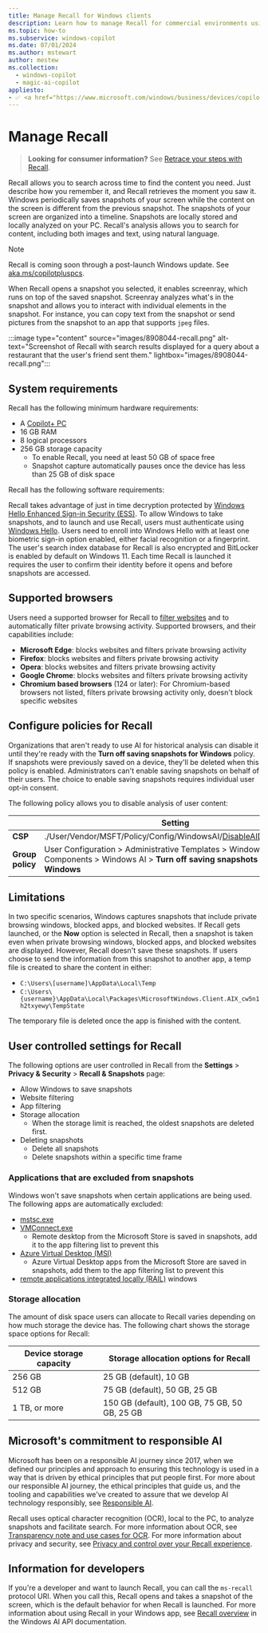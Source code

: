 ```yaml
---
title: Manage Recall for Windows clients
description: Learn how to manage Recall for commercial environments using MDM and group policy. Learn about Recall features.
ms.topic: how-to
ms.subservice: windows-copilot
ms.date: 07/01/2024
ms.author: mstewart
author: mestew
ms.collection:
  - windows-copilot
  - magic-ai-copilot
appliesto:
- ✅ <a href="https://www.microsoft.com/windows/business/devices/copilot-plus-pcs#copilot-plus-pcs" target="_blank">Copilot+ PCs</a>
---
```



# Manage Recall
<!--8908044-->
>**Looking for consumer information?** See [Retrace your steps with Recall](https://support.microsoft.com/windows/retrace-your-steps-with-recall-aa03f8a0-a78b-4b3e-b0a1-2eb8ac48701c).

Recall allows you to search across time to find the content you need. Just describe how you remember it, and Recall retrieves the moment you saw it. Windows periodically saves snapshots of your screen while the content on the screen is different from the previous snapshot. The snapshots of your screen are organized into a timeline. Snapshots are locally stored and locally analyzed on your PC. Recall's analysis allows you to search for content, including both images and text, using natural language.

> [!NOTE]
> Recall is coming soon through a post-launch Windows update. See [aka.ms/copilotpluspcs](https://aka.ms/copilotpluspcs). 

When Recall opens a snapshot you selected, it enables screenray, which runs on top of the saved snapshot. Screenray analyzes what's in the snapshot and allows you to interact with individual elements in the snapshot. For instance, you can copy text from the snapshot or send pictures from the snapshot to an app that supports `jpeg` files.

:::image type="content" source="images/8908044-recall.png" alt-text="Screenshot of Recall with search results displayed for a query about a restaurant that the user's friend sent them." lightbox="images/8908044-recall.png":::

## System requirements

Recall has the following minimum hardware requirements:

- A [Copilot+ PC](https://www.microsoft.com/windows/business/devices/copilot-plus-pcs#copilot-plus-pcs)
- 16 GB RAM
- 8 logical processors
- 256 GB storage capacity
  - To enable Recall, you need at least 50 GB of space free
  - Snapshot capture automatically pauses once the device has less than 25 GB of disk space

Recall has the following software requirements:

Recall takes advantage of just in time decryption protected by [Windows Hello Enhanced Sign-in Security (ESS)](/windows-hardware/design/device-experiences/windows-hello-enhanced-sign-in-security). To allow Windows to take snapshots, and to launch and use Recall, users must authenticate using [Windows Hello](/windows/security/identity-protection/hello-for-business/). Users need to enroll into Windows Hello with at least one biometric sign-in option enabled, either facial recognition or a fingerprint. The user's search index database for Recall is also encrypted and BitLocker is enabled by default on Windows 11. Each time Recall is launched it requires the user to confirm their identity before it opens and before snapshots are accessed. 

## Supported browsers

Users need a supported browser for Recall to [filter websites](#user-controlled-settings-for-recall) and to automatically filter private browsing activity. Supported browsers, and their capabilities include:

- **Microsoft Edge**: blocks websites and filters private browsing activity
- **Firefox**: blocks websites and filters private browsing activity
- **Opera**: blocks websites and filters private browsing activity
- **Google Chrome**: blocks websites and filters private browsing activity
- **Chromium based browsers** (124 or later): For Chromium-based browsers not listed, filters private browsing activity only, doesn't block specific websites


## Configure policies for Recall

Organizations that aren't ready to use AI for historical analysis can disable it until they're ready with the **Turn off saving snapshots for Windows** policy. If snapshots were previously saved on a device, they'll be deleted when this policy is enabled. Administrators can't enable saving snapshots on behalf of their users. The choice to enable saving snapshots requires individual user opt-in consent.

The following policy allows you to disable analysis of user content:

| &nbsp; | Setting  |
|---|---|
| **CSP** | ./User/Vendor/MSFT/Policy/Config/WindowsAI/[DisableAIDataAnalysis](mdm/policy-csp-windowsai.md#disableaidataanalysis) |
| **Group policy** | User Configuration > Administrative Templates > Windows Components > Windows AI > **Turn off saving snapshots for Windows** |

## Limitations

In two specific scenarios, Windows captures snapshots that include private browsing windows, blocked apps, and blocked websites. If Recall gets launched, or the **Now** option is selected in Recall, then a snapshot is taken even when private browsing windows, blocked apps, and blocked websites are displayed. However, Recall doesn't save these snapshots. If users choose to send the information from this snapshot to another app, a temp file is created to share the content in either: 
- `C:\Users\[username]\AppData\Local\Temp` 
- `C:\Users\{username}\AppData\Local\Packages\MicrosoftWindows.Client.AIX_cw5n1h2txyewy\TempState`

The temporary file is deleted once the app is finished with the content.

## User controlled settings for Recall

The following options are user controlled in Recall from the **Settings** > **Privacy & Security** > **Recall & Snapshots** page:

- Allow Windows to save snapshots
- Website filtering
- App filtering
- Storage allocation
    - When the storage limit is reached, the oldest snapshots are deleted first.
- Deleting snapshots
    - Delete all snapshots
    - Delete snapshots within a specific time frame

### Applications that are excluded from snapshots

Windows won't save snapshots when certain applications are being used. The following apps are automatically excluded:<!--9119193-->

- [mstsc.exe](/windows-server/administration/windows-commands/mstsc)
- [VMConnect.exe](/windows-server/virtualization/hyper-v/learn-more/hyper-v-virtual-machine-connect) 
   - Remote desktop from the Microsoft Store is saved in snapshots, add it to the app filtering list to prevent this
- [Azure Virtual Desktop (MSI)](/azure/virtual-desktop/users/connect-windows) 
   - Azure Virtual Desktop apps from the Microsoft Store are saved in snapshots, add them to the app filtering list to prevent this
- [remote applications integrated locally (RAIL)](/openspecs/windows_protocols/ms-rdperp/485e6f6d-2401-4a9c-9330-46454f0c5aba) windows


### Storage allocation

The amount of disk space users can allocate to Recall varies depending on how much storage the device has. The following chart shows the storage space options for Recall:

| Device storage capacity | Storage allocation options for Recall |
|---|---|
| 256 GB | 25 GB (default), 10 GB |
| 512 GB | 75 GB (default), 50 GB, 25 GB |
| 1 TB, or more | 150 GB (default), 100 GB, 75 GB, 50 GB, 25 GB |


## Microsoft's commitment to responsible AI

Microsoft has been on a responsible AI journey since 2017, when we defined our principles and approach to ensuring this technology is used in a way that is driven by ethical principles that put people first. For more about our responsible AI journey, the ethical principles that guide us, and the tooling and capabilities we've created to assure that we develop AI technology responsibly, see [Responsible AI](https://www.microsoft.com/ai/responsible-ai).

Recall uses optical character recognition (OCR), local to the PC, to analyze snapshots and facilitate search. For more information about OCR, see [Transparency note and use cases for OCR](/legal/cognitive-services/computer-vision/ocr-transparency-note). For more information about privacy and security, see [Privacy and control over your Recall experience](https://support.microsoft.com/windows/privacy-and-control-over-your-recall-experience-d404f672-7647-41e5-886c-a3c59680af15).

## Information for developers

If you're a developer and want to launch Recall, you can call the `ms-recall` protocol URI. When you call this, Recall opens and takes a snapshot of the screen, which is the default behavior for when Recall is launched. For more information about using Recall in your Windows app, see [Recall overview](/windows/ai/apis/recall) in the Windows AI API documentation.
